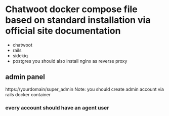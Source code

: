 # Chatwoot docker compose file based on standard installation via official site documentation
- chatwoot
- rails
- sidekiq
- postgres
you should also install nginx as reverse proxy

## admin panel
https://yourdomain/super_admin
Note: you should create admin account via rails docker container
### every account should have an agent user
